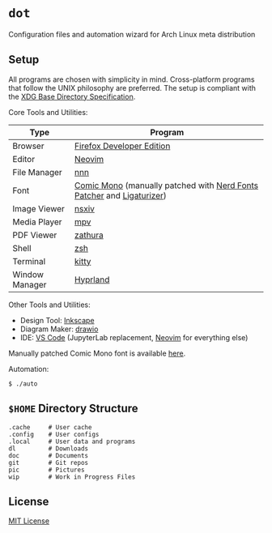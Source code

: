 # `dot`

Configuration files and automation wizard for Arch Linux meta distribution

## Setup

All programs are chosen with simplicity in mind. Cross-platform programs that follow the UNIX
philosophy are preferred. The setup is compliant with the [XDG Base Directory Specification][xdg].

Core Tools and Utilities:

| Type           | Program                                                                                                               |
| -------------- | --------------------------------------------------------------------------------------------------------------------- |
| Browser        | [Firefox Developer Edition][firefox]                                                                                  |
| Editor         | [Neovim][neovim]                                                                                                      |
| File Manager   | [nnn][nnn]                                                                                                            |
| Font           | [Comic Mono][comicmono] (manually patched with [Nerd Fonts Patcher][nerdfontspatcher] and [Ligaturizer][ligaturizer]) |
| Image Viewer   | [nsxiv][nsxiv]                                                                                                        |
| Media Player   | [mpv][mpv]                                                                                                            |
| PDF Viewer     | [zathura][zathura]                                                                                                    |
| Shell          | [zsh][zsh]                                                                                                            |
| Terminal       | [kitty][kitty]                                                                                                        |
| Window Manager | [Hyprland][hyprland]                                                                                                  |

Other Tools and Utilities:

- Design Tool: [Inkscape][inkscape]
- Diagram Maker: [drawio][drawio]
- IDE: [VS Code][vscode] (JupyterLab replacement, [Neovim][neovim] for everything else)

Manually patched Comic Mono font is available [here][font].

Automation:

```console
$ ./auto
```

## `$HOME` Directory Structure

```console
.cache     # User cache
.config    # User configs
.local     # User data and programs
dl         # Downloads
doc        # Documents
git        # Git repos
pic        # Pictures
wip        # Work in Progress Files
```

## License

[MIT License][license]

[license]: LICENSE
[xdg]: https://specifications.freedesktop.org/basedir-spec/basedir-spec-latest.html
[firefox]: https://www.mozilla.org/en-US/firefox/developer/
[neovim]: https://github.com/neovim/neovim
[nnn]: https://github.com/jarun/nnn
[comicmono]: https://github.com/dtinth/comic-mono-font
[nerdfontspatcher]: https://github.com/ryanoasis/nerd-fonts#font-patcher
[ligaturizer]: https://github.com/ToxicFrog/Ligaturizer
[nsxiv]: https://github.com/nsxiv/nsxiv
[mpv]: https://github.com/mpv-player/mpv
[zathura]: https://en.wikipedia.org/wiki/Zathura_(document_viewer)
[zsh]: https://github.com/zsh-users/zsh
[kitty]: https://github.com/kovidgoyal/kitty
[hyprland]: https://github.com/hyprwm/Hyprland
[inkscape]: https://gitlab.com/inkscape/inkscape
[drawio]: https://github.com/jgraph/drawio-desktop
[vscode]: https://github.com/microsoft/vscode
[font]: https://github.com/oniani/dot/tree/main/.local/share/fonts/ttf
